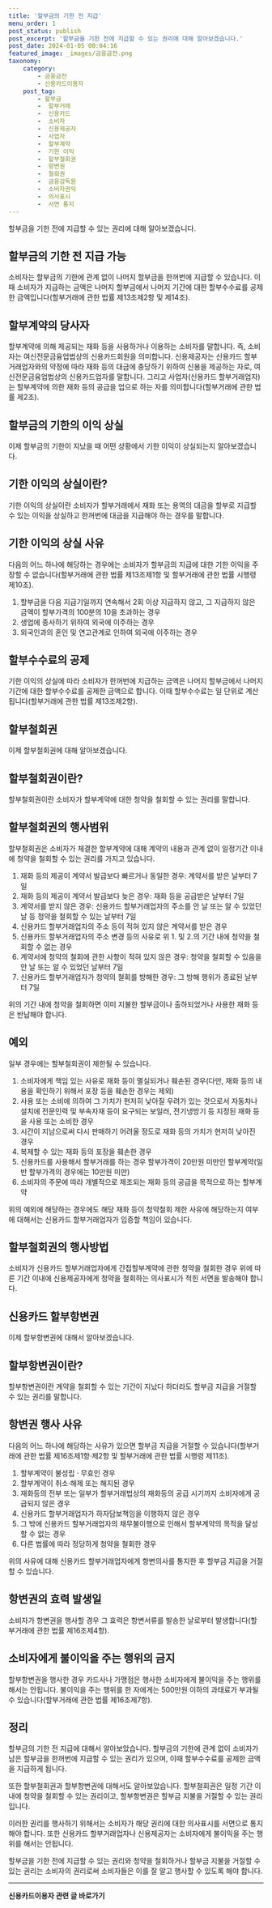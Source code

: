 ```yaml
---
title: '할부금의 기한 전 지급'
menu_order: 1
post_status: publish
post_excerpt: '할부금을 기한 전에 지급할 수 있는 권리에 대해 알아보겠습니다.'
post_date: 2024-01-05 00:04:16
featured_image: _images/금융금전.png
taxonomy:
    category:
        - 금융금전
        - 신용카드이용자
    post_tag:
        - 할부금
        -  할부거래
        -  신용카드
        -  소비자
        -  신용제공자
        -  사업자
        -  할부계약
        -  기한 이익
        -  할부철회권
        -  항변권
        -  철회권
        -  금융감독원
        -  소비자권익
        -  의사표시
        -  서면 통지
---
```



할부금을 기한 전에 지급할 수 있는 권리에 대해 알아보겠습니다.

## 할부금의 기한 전 지급 가능

소비자는 할부금의 기한에 관계 없이 나머지 할부금을 한꺼번에 지급할 수 있습니다. 이때 소비자가 지급하는 금액은 나머지 할부금에서 나머지 기간에 대한 할부수수료를 공제한 금액입니다(할부거래에 관한 법률 제13조제2항 및 제14조).

## 할부계약의 당사자

할부계약에 의해 제공되는 재화 등을 사용하거나 이용하는 소비자를 말합니다. 즉, 소비자는 여신전문금융업법상의 신용카드회원을 의미합니다. 신용제공자는 신용카드 할부거래업자와의 약정에 따라 재화 등의 대금에 충당하기 위하여 신용을 제공하는 자로, 여신전문금융업법상의 신용카드업자를 말합니다. 그리고 사업자(신용카드 할부거래업자)는 할부계약에 의한 재화 등의 공급을 업으로 하는 자를 의미합니다(할부거래에 관한 법률 제2조).

## 할부금의 기한의 이익 상실

이제 할부금의 기한이 지났을 때 어떤 상황에서 기한 이익이 상실되는지 알아보겠습니다.

## 기한 이익의 상실이란?

기한 이익의 상실이란 소비자가 할부거래에서 재화 또는 용역의 대금을 할부로 지급할 수 있는 이익을 상실하고 한꺼번에 대금을 지급해야 하는 경우를 말합니다.

## 기한 이익의 상실 사유

다음의 어느 하나에 해당하는 경우에는 소비자가 할부금의 지급에 대한 기한 이익을 주장할 수 없습니다(할부거래에 관한 법률 제13조제1항 및 할부거래에 관한 법률 시행령 제10조).

1. 할부금을 다음 지급기일까지 연속해서 2회 이상 지급하지 않고, 그 지급하지 않은 금액이 할부가격의 100분의 10을 초과하는 경우
2. 생업에 종사하기 위하여 외국에 이주하는 경우
3. 외국인과의 혼인 및 연고관계로 인하여 외국에 이주하는 경우

## 할부수수료의 공제

기한 이익의 상실에 따라 소비자가 한꺼번에 지급하는 금액은 나머지 할부금에서 나머지 기간에 대한 할부수수료를 공제한 금액으로 합니다. 이때 할부수수료는 일 단위로 계산됩니다(할부거래에 관한 법률 제13조제2항).

## 할부철회권

이제 할부철회권에 대해 알아보겠습니다.

## 할부철회권이란?

할부철회권이란 소비자가 할부계약에 대한 청약을 철회할 수 있는 권리를 말합니다.

## 할부철회권의 행사범위

할부철회권은 소비자가 체결한 할부계약에 대해 계약의 내용과 관계 없이 일정기간 이내에 청약을 철회할 수 있는 권리를 가지고 있습니다.

1. 재화 등의 제공이 계약서 발급보다 빠르거나 동일한 경우: 계약서를 받은 날부터 7일
2. 재화 등의 제공이 계약서 발급보다 늦은 경우: 재화 등을 공급받은 날부터 7일
3. 계약서를 받지 않은 경우: 신용카드 할부거래업자의 주소를 안 날 또는 알 수 있었던 날 등 청약을 철회할 수 있는 날부터 7일
4. 신용카드 할부거래업자의 주소 등이 적혀 있지 않은 계약서를 받은 경우
5. 신용카드 할부거래업자의 주소 변경 등의 사유로 위 1. 및 2.의 기간 내에 청약을 철회할 수 없는 경우
6. 계약서에 청약의 철회에 관한 사항이 적혀 있지 않은 경우: 청약을 철회할 수 있음을 안 날 또는 알 수 있었던 날부터 7일
7. 신용카드 할부거래업자가 청약의 철회를 방해한 경우: 그 방해 행위가 종료된 날부터 7일

위의 기간 내에 청약을 철회하면 이미 지불한 할부금이나 출하되었거나 사용한 재화 등은 반납해야 합니다.

## 예외

일부 경우에는 할부철회권이 제한될 수 있습니다.

1. 소비자에게 책임 있는 사유로 재화 등이 멸실되거나 훼손된 경우(다만, 재화 등의 내용을 확인하기 위해서 포장 등을 훼손한 경우는 제외)
2. 사용 또는 소비에 의하여 그 가치가 현저히 낮아질 우려가 있는 것으로서 자동차나 설치에 전문인력 및 부속자재 등이 요구되는 보일러, 전기냉방기 등 지정된 재화 등을 사용 또는 소비한 경우
3. 시간이 지남으로써 다시 판매하기 어려울 정도로 재화 등의 가치가 현저히 낮아진 경우
4. 복제할 수 있는 재화 등의 포장을 훼손한 경우
5. 신용카드를 사용해서 할부거래를 하는 경우 할부가격이 20만원 미만인 할부계약(일반 할부가격의 경우에는 10만원 미만)
6. 소비자의 주문에 따라 개별적으로 제조되는 재화 등의 공급을 목적으로 하는 할부계약

위의 예외에 해당하는 경우에도 해당 재화 등이 청약철회 제한 사유에 해당하는지 여부에 대해서는 신용카드 할부거래업자가 입증할 책임이 있습니다.

## 할부철회권의 행사방법

소비자가 신용카드 할부거래업자에게 간접할부계약에 관한 청약을 철회한 경우 위에 따른 기간 이내에 신용제공자에게 청약을 철회하는 의사표시가 적힌 서면을 발송해야 합니다.

## 신용카드 할부항변권

이제 할부항변권에 대해서 알아보겠습니다.

## 할부항변권이란?

할부항변권이란 계약을 철회할 수 있는 기간이 지났다 하더라도 할부금 지급을 거절할 수 있는 권리를 말합니다.

## 항변권 행사 사유

다음의 어느 하나에 해당하는 사유가 있으면 할부금 지급을 거절할 수 있습니다(할부거래에 관한 법률 제16조제1항·제2항 및 할부거래에 관한 법률 시행령 제11조).

1. 할부계약이 불성립 · 무효인 경우
2. 할부계약이 취소·해제 또는 해지된 경우
3. 재화등의 전부 또는 일부가 할부거래법상의 재화등의 공급 시기까지 소비자에게 공급되지 않은 경우
4. 신용카드 할부거래업자가 하자담보책임을 이행하지 않은 경우
5. 그 밖에 신용카드 할부거래업자의 채무불이행으로 인해서 할부계약의 목적을 달성할 수 없는 경우
6. 다른 법률에 따라 정당하게 청약을 철회한 경우

위의 사유에 대해 신용카드 할부거래업자에게 항변의사를 통지한 후 할부금 지급을 거절할 수 있습니다.

## 항변권의 효력 발생일

소비자가 항변권을 행사할 경우 그 효력은 항변서류를 발송한 날로부터 발생합니다(할부거래에 관한 법률 제16조제4항).

## 소비자에게 불이익을 주는 행위의 금지

할부항변권을 행사한 경우 카드사나 가맹점은 행사한 소비자에게 불이익을 주는 행위를 해서는 안됩니다. 불이익을 주는 행위를 한 자에게는 500만원 이하의 과태료가 부과될 수 있습니다(할부거래에 관한 법률 제16조제7항).

## 정리

할부금의 기한 전 지급에 대해서 알아보았습니다. 할부금의 기한에 관계 없이 소비자가 남은 할부금을 한꺼번에 지급할 수 있는 권리가 있으며, 이때 할부수수료를 공제한 금액을 지급하게 됩니다.

또한 할부철회권과 할부항변권에 대해서도 알아보았습니다. 할부철회권은 일정 기간 이내에 청약을 철회할 수 있는 권리이고, 할부항변권은 할부금 지불을 거절할 수 있는 권리입니다.

이러한 권리를 행사하기 위해서는 소비자가 해당 권리에 대한 의사표시를 서면으로 통지해야 합니다. 또한 신용카드 할부거래업자나 신용제공자는 소비자에게 불이익을 주는 행위를 해서는 안됩니다.

할부금을 기한 전에 지급할 수 있는 권리와 청약을 철회하거나 할부금 지불을 거절할 수 있는 권리는 소비자의 권리로써 소비자들은 이를 잘 알고 행사할 수 있도록 해야 합니다.
<!-- wp:separator -->
<hr class="wp-block-separator has-alpha-channel-opacity"/>
<!-- /wp:separator -->

<!-- wp:group {"backgroundColor":"base","layout":{"type":"constrained"}} -->
<div class="wp-block-group has-base-background-color has-background"><!-- wp:paragraph {"align":"center","fontSize":"medium"} -->
<p class="has-text-align-center has-large-font-size"><strong>신용카드이용자 관련 글 바로가기</strong></p>
<!-- /wp:paragraph -->


<!-- wp:latest-posts
{"categories":[{"id":15350,"count":19,"description":"","link":"https://uknowlaw.com/category/%ec%8b%a0%ec%9a%a9%ec%b9%b4%eb%93%9c%ec%9d%b4%ec%9a%a9%ec%9e%90/","name":"신용카드이용자","slug":"신용카드이용자","taxonomy":"category","parent":0,"meta":[],"_links":{"self":[{"href":"https://uknowlaw.com/wp-json/wp/v2/categories/15350"}],"collection":[{"href":"https://uknowlaw.com/wp-json/wp/v2/categories"}],"about":[{"href":"https://uknowlaw.com/wp-json/wp/v2/taxonomies/category"}],"wp:post_type":[{"href":"https://uknowlaw.com/wp-json/wp/v2/posts?categories=15350"}],"curies":[{"name":"wp","href":"https://api.w.org/{rel}","templated":true}]}}],"postsToShow":100,"excerptLength":28,"postLayout":"grid","columns":2,"featuredImageAlign":"left","featuredImageSizeSlug":"large","fontSize":"small"} /--></div>
<!-- /wp:group -->